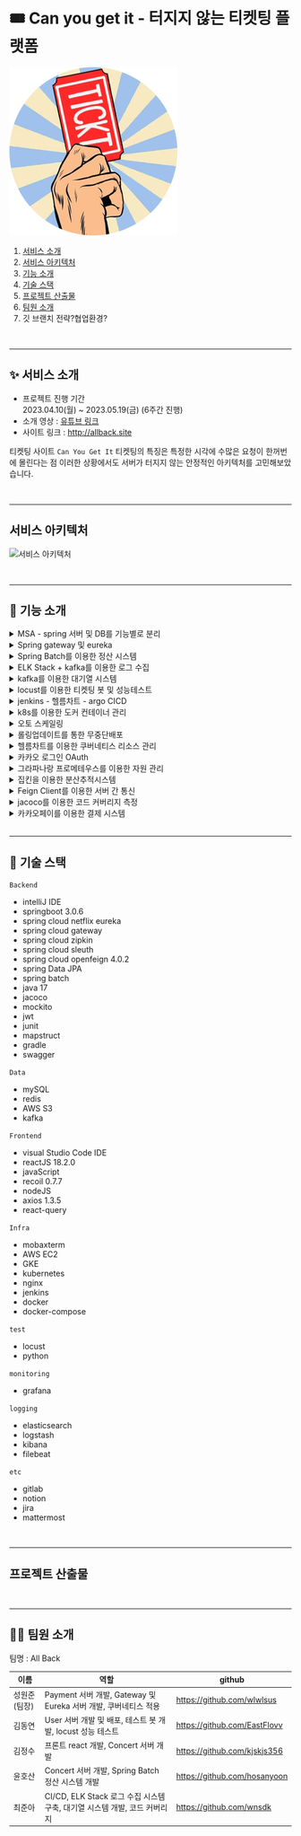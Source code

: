 # 🎟️ Can you get it - 터지지 않는 티켓팅 플랫폼

![로고 이미지](/document/logo.png)

1. [서비스 소개](#서비스-소개)
2. [서비스 아키텍처](#서비스-아키텍처)
3. [기능 소개](#기능-소개)
4. [기술 스택](#기술-스택)
5. [프로젝트 산출물](#프로젝트-산출물)
6. [팀원 소개](#팀원-소개)
7. 깃 브랜치 전략?협업환경?

<br>

---
## ✨ 서비스 소개

- 프로젝트 진행 기간  
2023.04.10(월) ~ 2023.05.19(금) (6주간 진행)  
- 소개 영상 : [유튜브 링크](TODO)
- 사이트 링크 : http://allback.site

티켓팅 사이트 `Can You Get It`
티켓팅의 특징은 특정한 시각에 수많은 요청이 한꺼번에 몰린다는 점
이러한 상황에서도 서버가 터지지 않는 안정적인 아키텍처를 고민해보았습니다.

<br>

---
## 서비스 아키텍처
![서비스 아키텍처]()

<br>

---
## 🎯 기능 소개
<details>
<summary>MSA - spring 서버 및 DB를 기능별로 분리</summary>
접은 내용
</details>

<details>
<summary>Spring gateway 및 eureka</summary>
접은 내용
</details>


<details>
<summary>Spring Batch를 이용한 정산 시스템</summary>
<img src="document/gif/batch.gif" title="정산" width="100%"/> <br>
매일 일정한 시각마다 자동으로 공연 주최자들에게 돈을 정산
</details>


<details>
<summary>ELK Stack + kafka를 이용한 로그 수집</summary>
접은 내용
</details>

<details>
<summary>kafka를 이용한 대기열 시스템</summary>
<img src="document/gif/queue.gif" title="대기열" width="100%"/> <br>
</details>

<details>
<summary>locust를 이용한 티켓팅 봇 및 성능테스트</summary>
접은 내용
</details>

<details>
<summary>jenkins - 헬름차트 - argo CICD</summary>
접은 내용
</details>

<details>
<summary>k8s를 이용한 도커 컨테이너 관리</summary>
접은 내용
</details>

<details>
<summary>오토 스케일링</summary>
접은 내용
</details>

<details>
<summary>롤링업데이트를 통한 무중단배포</summary>
접은 내용
</details>

<details>
<summary>헬름차트를 이용한 쿠버네티스 리소스 관리</summary>
접은 내용
</details>

<details>
<summary>카카오 로그인 OAuth</summary>
<img src="document/gif/login.gif" title="카카오 로그인" width="100%"/> <br>
</details>

<details>
<summary>그라파나랑 프로메테우스를 이용한 자원 관리</summary>
접은 내용
</details>

<details>
<summary>집킨을 이용한 분산추적시스템</summary>
접은 내용
</details>

<details>
<summary>Feign Client를 이용한 서버 간 통신</summary>
접은 내용
</details>

<details>
<summary>jacoco를 이용한 코드 커버리지 측정</summary>
<img src="document/img/jacoco_1.png" title="jacoco_1" width="100%"/> <br>
build>reports>tests>test>index.html
<br>
<img src="document/img/jacoco_2.png" title="jacoco_2" width="100%"/> <br>
build>reports>jacoco>test>html>index.html
</details>

<details>
<summary>카카오페이를 이용한 결제 시스템</summary>
접은 내용
</details>

<br>

---
## 🔧 기술 스택
`Backend`
- intelliJ IDE
- springboot 3.0.6
- spring cloud netflix eureka
- spring cloud gateway
- spring cloud zipkin
- spring cloud sleuth
- spring cloud openfeign 4.0.2
- spring Data JPA
- spring batch
- java 17
- jacoco
- mockito
- jwt
- junit
- mapstruct
- gradle
- swagger

`Data`
- mySQL
- redis
- AWS S3
- kafka

`Frontend`
- visual Studio Code IDE
- reactJS 18.2.0
- javaScript
- recoil 0.7.7
- nodeJS
- axios 1.3.5
- react-query

`Infra`
- mobaxterm
- AWS EC2
- GKE
- kubernetes
- nginx
- jenkins
- docker
- docker-compose

`test`
- locust
- python

`monitoring`
- grafana

`logging`
- elasticsearch
- logstash
- kibana
- filebeat

`etc`
- gitlab
- notion
- jira
- mattermost

<br>

---
## 프로젝트 산출물


<br>

---
## 👨‍💻 팀원 소개

팀명 : All Back

|이름|역할|github|
|---|---|---|
|성원준(팀장)|Payment 서버 개발, Gateway 및 Eureka 서버 개발, 쿠버네티스 적용|https://github.com/wlwlsus|
|김동연|User 서버 개발 및 배포, 테스트 봇 개발, locust 성능 테스트|https://github.com/EastFlovv|
|김정수|프론트 react 개발, Concert 서버 개발|https://github.com/kjskjs356|
|윤호산|Concert 서버 개발, Spring Batch  정산 시스템 개발|https://github.com/hosanyoon|
|최준아|CI/CD, ELK Stack 로그 수집 시스템 구축, 대기열 시스템 개발, 코드 커버리지|https://github.com/wnsdk|